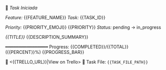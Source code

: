 🔨 *Task Iniciada*

*Feature:* {{FEATURE_NAME}}
*Task:* {{TASK_ID}}

*Priority:* {{PRIORITY_EMOJI}} {{PRIORITY}}
*Status:* pending → in_progress

*{{TITLE}}*
{{DESCRIPTION_SUMMARY}}

━━━━━━━━━━━━━━━━
Progress: {{COMPLETED}}/{{TOTAL}} ({{PERCENT}}%)
{{PROGRESS_BAR}}

🔗 <{{TRELLO_URL}}|View on Trello>
📁 Task File: `{{TASK_FILE_PATH}}`



